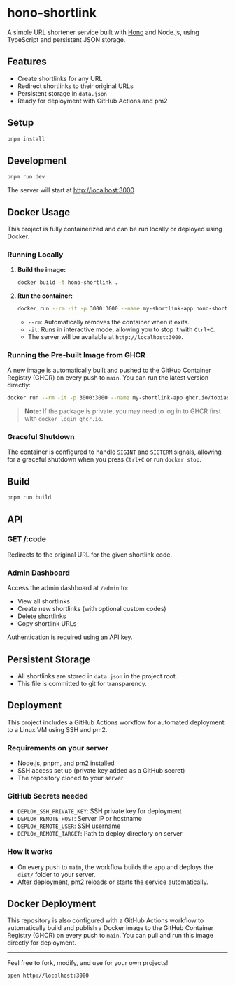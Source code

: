 # hono-shortlink

A simple URL shortener service built with [Hono](https://hono.dev/) and Node.js, using TypeScript and persistent JSON storage.

## Features

- Create shortlinks for any URL
- Redirect shortlinks to their original URLs
- Persistent storage in `data.json`
- Ready for deployment with GitHub Actions and pm2

## Setup

```bash
pnpm install
```

## Development

```bash
pnpm run dev
```

The server will start at [http://localhost:3000](http://localhost:3000)

## Docker Usage

This project is fully containerized and can be run locally or deployed using Docker.

### Running Locally

1.  **Build the image:**

    ```bash
    docker build -t hono-shortlink .
    ```

2.  **Run the container:**
    ```bash
    docker run --rm -it -p 3000:3000 --name my-shortlink-app hono-shortlink
    ```
    - `--rm`: Automatically removes the container when it exits.
    - `-it`: Runs in interactive mode, allowing you to stop it with `Ctrl+C`.
    - The server will be available at `http://localhost:3000`.

### Running the Pre-built Image from GHCR

A new image is automatically built and pushed to the GitHub Container Registry (GHCR) on every push to `main`. You can run the latest version directly:

```bash
docker run --rm -it -p 3000:3000 --name my-shortlink-app ghcr.io/tobiaswild/hono-shortlink:latest
```

> **Note:** If the package is private, you may need to log in to GHCR first with `docker login ghcr.io`.

### Graceful Shutdown

The container is configured to handle `SIGINT` and `SIGTERM` signals, allowing for a graceful shutdown when you press `Ctrl+C` or run `docker stop`.

## Build

```bash
pnpm run build
```

## API

### GET /:code

Redirects to the original URL for the given shortlink code.

### Admin Dashboard

Access the admin dashboard at `/admin` to:

- View all shortlinks
- Create new shortlinks (with optional custom codes)
- Delete shortlinks
- Copy shortlink URLs

Authentication is required using an API key.

## Persistent Storage

- All shortlinks are stored in `data.json` in the project root.
- This file is committed to git for transparency.

## Deployment

This project includes a GitHub Actions workflow for automated deployment to a Linux VM using SSH and pm2.

### Requirements on your server

- Node.js, pnpm, and pm2 installed
- SSH access set up (private key added as a GitHub secret)
- The repository cloned to your server

### GitHub Secrets needed

- `DEPLOY_SSH_PRIVATE_KEY`: SSH private key for deployment
- `DEPLOY_REMOTE_HOST`: Server IP or hostname
- `DEPLOY_REMOTE_USER`: SSH username
- `DEPLOY_REMOTE_TARGET`: Path to deploy directory on server

### How it works

- On every push to `main`, the workflow builds the app and deploys the `dist/` folder to your server.
- After deployment, pm2 reloads or starts the service automatically.

## Docker Deployment

This repository is also configured with a GitHub Actions workflow to automatically build and publish a Docker image to the GitHub Container Registry (GHCR) on every push to `main`. You can pull and run this image directly for deployment.

---

Feel free to fork, modify, and use for your own projects!

```
open http://localhost:3000
```
